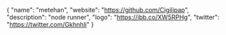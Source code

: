 {
  "name": "metehan",
  "website": "https://github.com/Cigilipap",
  "description": "node runner",
  "logo": "https://ibb.co/XW5RPHg",
  "twitter": "https://twitter.com/Gkhnhli"
}
